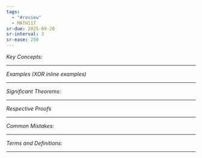 ```yaml
---
tags:
  - "#review"
  - MATH117
sr-due: 2025-09-20
sr-interval: 3
sr-ease: 250
---
```

*Key Concepts:*
___



*Examples (XOR inline examples)* 
___

*Significant Theorems:*
___

*Respective Proofs*
___

*Common Mistakes:*
___

*Terms and Definitions:*
___

